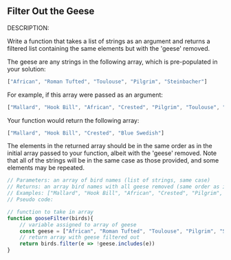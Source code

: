 ## Filter Out the Geese

DESCRIPTION:

Write a function that takes a list of strings as an argument and returns a filtered list containing the same elements but with the 'geese' removed.

The geese are any strings in the following array, which is pre-populated in your solution:

```javascript
["African", "Roman Tufted", "Toulouse", "Pilgrim", "Steinbacher"]
```

For example, if this array were passed as an argument:

```javascript
["Mallard", "Hook Bill", "African", "Crested", "Pilgrim", "Toulouse", "Blue Swedish"]
```

Your function would return the following array:

```javascript
["Mallard", "Hook Bill", "Crested", "Blue Swedish"]
```

The elements in the returned array should be in the same order as in the initial array passed to your function, albeit with the 'geese' removed. Note that all of the strings will be in the same case as those provided, and some elements may be repeated.

```javascript
// Parameters: an array of bird names (list of strings, same case)
// Returns: an array bird names with all geese removed (same order as initial array)
// Examples: ["Mallard", "Hook Bill", "African", "Crested", "Pilgrim", "Toulouse", "Blue Swedish"] => ["Mallard", "Hook Bill", "Crested", "Blue Swedish"]
// Pseudo code:

// function to take in array
function gooseFilter(birds){
    // variable assigned to array of geese
    const geese = ["African", "Roman Tufted", "Toulouse", "Pilgrim", "Steinbacher"]
    // return array with geese filtered out
    return birds.filter(e => !geese.includes(e))
}
```
